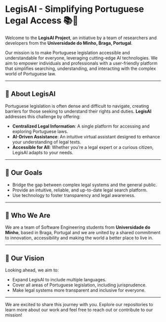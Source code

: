 # LegisAI - Simplifying Portuguese Legal Access 📚🤖

Welcome to the **LegisAI Project**, an initiative by a team of researchers and developers from the **Universidade do Minho, Braga, Portugal**.  

Our mission is to make Portuguese legislation accessible and understandable for everyone, leveraging cutting-edge AI technologies. We aim to empower individuals and professionals with a user-friendly platform that simplifies searching, understanding, and interacting with the complex world of Portuguese law.

---

## 🌟 **About LegisAI**

Portuguese legislation is often dense and difficult to navigate, creating barriers for those seeking to understand their rights and duties. **LegisAI** addresses this challenge by offering:  

- **Centralized Legal Information**: A single platform for accessing and exploring Portuguese laws.  
- **AI-Driven Assistance**: An intuitive virtual assistant designed to enhance your understanding of legal texts.  
- **Accessible for All**: Whether you’re a legal expert or a curious citizen, LegisAI adapts to your needs.  

---

## 🎯 **Our Goals**

- Bridge the gap between complex legal systems and the general public.  
- Provide an intuitive, reliable, and up-to-date legal search platform.  
- Use technology to foster transparency and legal awareness.  

---

## 👥 **Who We Are**

We are a team of Software Engineering students from **Universidade do Minho**, based in Braga, Portugal and we are united by a shared commitment to innovation, accessibility and making the world a better place to live in.

---

## 🔮 **Our Vision**

Looking ahead, we aim to:  
- Expand LegisAI to include multiple languages.  
- Cover all areas of Portuguese legislation, including jurisprudence.  
- Make legal systems more transparent and inclusive for everyone.  

---

We are excited to share this journey with you. Explore our repositories to learn more about our work and feel free to reach out or contribute to our mission!
